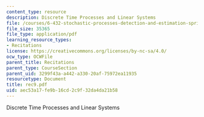 ```yaml
---
content_type: resource
description: Discrete Time Processes and Linear Systems
file: /courses/6-432-stochastic-processes-detection-and-estimation-spring-2004/aec53a17fe9b16cd2c9f32da4da21b58_rec9.pdf
file_size: 35365
file_type: application/pdf
learning_resource_types:
- Recitations
license: https://creativecommons.org/licenses/by-nc-sa/4.0/
ocw_type: OCWFile
parent_title: Recitations
parent_type: CourseSection
parent_uid: 3299f43a-a442-a330-20af-75972ea11935
resourcetype: Document
title: rec9.pdf
uid: aec53a17-fe9b-16cd-2c9f-32da4da21b58
---
```

Discrete Time Processes and Linear Systems